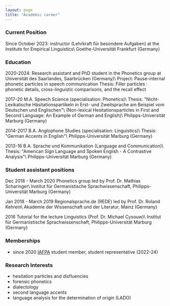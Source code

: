```yaml
---
layout: page
title: "Academic career"
---
```

### Current Position
Since October 2023: instructor (Lehrkraft für besondere Aufgaben) at the Institute for Empirical Linguistics\\
Goethe-Universität Frankfurt (Germany)


### Education
2020-2024: Research assistant and PhD student in the Phonetics group at Universität des Saarlandes, Saarbrücken (Germany)\\
Project: Pause-internal phonetic particles in speech communication
Thesis: Filler particles : phonetic details, cross-linguistic comparisons, and the recall effect

2017-20 M.A. Speech Science (specialisation: Phonetics)\\
Thesis: "Nicht-Lexikalische Häsitationspartikeln in Erst- und Zweitsprache am Beispiel vom Deutschen und Englischen"\\
(Non-lexical Hesitationsparticles in First and Second Language: An Example of German and English)\\
Philipps-Universität Marburg (Germany)

2014-2017 B.A. Anglophone Studies (specialisation: Linguistics)\\
Thesis: "German Accents in English"\\
Philipps-Universität Marburg (Germany)

2013-16 B.A. Sprache und Kommunikation (Language and Communication)\\
Thesis: "American Sign Language and Spoken English - A Contrastive Analysis"\\
Philipps-Universität Marburg (Germany)


### Student assistant positions
Dec 2018 - March 2020 Phonetics group led by Prof. Dr. Mathias Scharinger\\
Institut für Germanistische Sprachwissenschaft, Philipps-Universität Marburg (Germany)

Jan 2018 - March 2019 Regionalsprache.de (REDE) led by Prof. Dr. Roland Kehrein\\
Akademie der Wissenschaft und der Literatur, Mainz (Germany)

2016 Tutorial for the lecture Linguistics (Prof. Dr. Michael Cysouw)\\
Institut für Germanistische Sprachwissenschaft, Philipps-Universität Marburg (Germany)


### Memberships
- since 2020 <a href = "https://www.iafpa.net/" target = "_blank">IAFPA</a> student member, student representative (2022-24)


### Research Interests

- hesitation particles and disfluencies
- forensic phonetics
- dialectology
- second language accents
- language analysis for the determination of origin (LADO)

